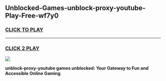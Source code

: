 
## Unblocked-Games-unblock-proxy-youtube-Play-Free-wf7y0
<h3>
<a href="https://premium76.site?title=unblock-proxy-youtube&ref=23A">CLICK TO PLAY</a></h3>
<hr>

<h3>
<a href="https://premium76.site?title=unblock-proxy-youtube&ref=23A">CLICK 2 PLAY</a>
  
</h3>

<a href="https://premium76.site?title=unblock-proxy-youtube&ref=23A"><img src="https://clearcache.store/games.png"></a>


**unblock-proxy-youtube games unblocked: Your Gateway to Fun and Accessible Online Gaming**
